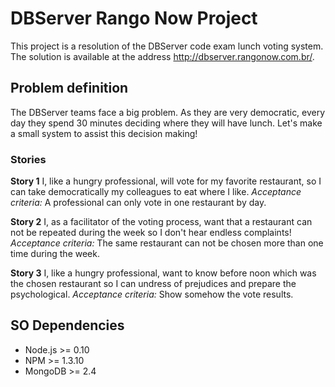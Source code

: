 # DBServer Rango Now Project #

This project is a resolution of the DBServer code exam lunch voting system.
The solution is available at the address http://dbserver.rangonow.com.br/.

## Problem definition ##

The DBServer teams face a big problem. As they are very democratic, every day they spend 30 minutes deciding where they will have lunch. Let's make a small system to assist this decision making!

### Stories ###

**Story 1**
I, like a hungry professional, will vote for my favorite restaurant, so I can take democratically my colleagues to eat where I like.
*Acceptance criteria:* A professional can only vote in one restaurant by day.

**Story 2**
I, as a facilitator of the voting process, want that a restaurant can not be repeated during the week so I don't hear endless complaints!
*Acceptance criteria:* The same restaurant can not be chosen more than one time during the week.

**Story 3**
I, like a hungry professional, want to know before noon which was the chosen restaurant so I can undress of prejudices and prepare the psychological.
*Acceptance criteria:* Show somehow the vote results.

<!---
## Design ##

* O que vale destacar no código implementado?
1. Foquei no desenvolvimento completo do sistema end-to-end, ou seja, montei a infra com base MongoDB para persistência e montei uma tela agradável com bootstrap.
2. Subi o sistema no OpenShift para ter uma produção o mais rapidamente possível e ter uma noção da aplicação como um todo.
3. Estruturei aplicação Angular em módulos coerentes e isolados.
4. Modelei o sistema com entidades coerentes com o Mongoose.
5. Separei no servidor Node o código das rotas RESTFul do código da persistência dos modelos.

* O que poderia ser feito para melhorar o sistema?
1. Extrair do código de definição das rotas a lógica mais baixo nível das features para diminuir o acoplamento.
2. Testar mais sistematicamente o sistema. Ao focar no end-to-end, na usabilidade e no dev ops descuidei a sistemática dos testes.
3. Criar mecanismo de logs profissional.
4. Usar framework de DI no Node.
5. Melhorar as referências entre objetos na modelagem do mongoose.
6. Montar grunt corretamente.
7. Minificar o sistema no modo produção.
8. Executar verificação JSHint.
9. Validação dos dados do front-end. Realizei validações de dados do usuário no fron-end, mas não as repliquei no back-end.
10. Separar mongoose model do layer de acesso.

* Algo a mais que você tenha a dizer
1. Não consegui finalizar a implementação da Estória 2, mas montei a sua infra e o seu esqueleto com a entidade de banco e o node-schedule.
2. Focando na usabilidade e na infra end-to-end do sistema acabei ficando sem tempo para finalizar as estórias e testar o sistema coerentemente.
-->

## SO Dependencies ##

* Node.js >= 0.10 
* NPM >= 1.3.10
* MongoDB >= 2.4
